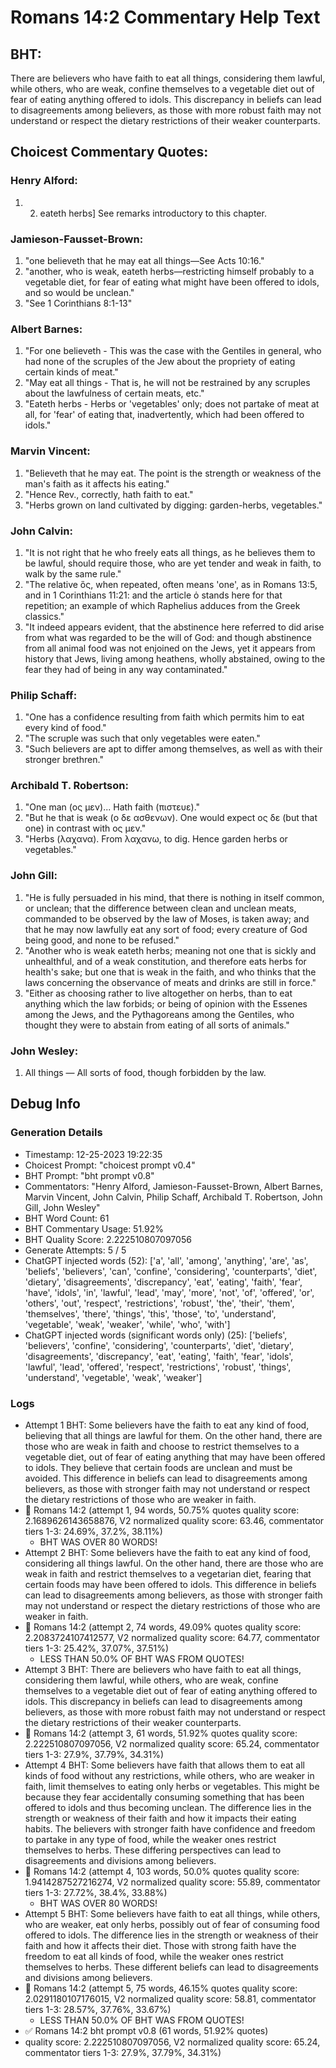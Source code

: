 # Romans 14:2 Commentary Help Text

## BHT:
There are believers who have faith to eat all things, considering them lawful, while others, who are weak, confine themselves to a vegetable diet out of fear of eating anything offered to idols. This discrepancy in beliefs can lead to disagreements among believers, as those with more robust faith may not understand or respect the dietary restrictions of their weaker counterparts.

## Choicest Commentary Quotes:
### Henry Alford:
1.  2. eateth herbs] See remarks introductory to this chapter.

### Jamieson-Fausset-Brown:
1. "one believeth that he may eat all things—See Acts 10:16."
2. "another, who is weak, eateth herbs—restricting himself probably to a vegetable diet, for fear of eating what might have been offered to idols, and so would be unclean."
3. "See 1 Corinthians 8:1-13"

### Albert Barnes:
1. "For one believeth - This was the case with the Gentiles in general, who had none of the scruples of the Jew about the propriety of eating certain kinds of meat."
2. "May eat all things - That is, he will not be restrained by any scruples about the lawfulness of certain meats, etc."
3. "Eateth herbs - Herbs or 'vegetables' only; does not partake of meat at all, for 'fear' of eating that, inadvertently, which had been offered to idols."

### Marvin Vincent:
1. "Believeth that he may eat. The point is the strength or weakness of the man's faith as it affects his eating." 
2. "Hence Rev., correctly, hath faith to eat." 
3. "Herbs grown on land cultivated by digging: garden-herbs, vegetables."

### John Calvin:
1. "It is not right that he who freely eats all things, as he believes them to be lawful, should require those, who are yet tender and weak in faith, to walk by the same rule."
2. "The relative ὃς, when repeated, often means 'one', as in Romans 13:5, and in 1 Corinthians 11:21: and the article ὁ stands here for that repetition; an example of which Raphelius adduces from the Greek classics."
3. "It indeed appears evident, that the abstinence here referred to did arise from what was regarded to be the will of God: and though abstinence from all animal food was not enjoined on the Jews, yet it appears from history that Jews, living among heathens, wholly abstained, owing to the fear they had of being in any way contaminated."

### Philip Schaff:
1. "One has a confidence resulting from faith which permits him to eat every kind of food."
2. "The scruple was such that only vegetables were eaten."
3. "Such believers are apt to differ among themselves, as well as with their stronger brethren."

### Archibald T. Robertson:
1. "One man (ος μεν)... Hath faith (πιστευε)." 
2. "But he that is weak (ο δε ασθενων). One would expect ος δε (but that one) in contrast with ος μεν."
3. "Herbs (λαχανα). From λαχανω, to dig. Hence garden herbs or vegetables."

### John Gill:
1. "He is fully persuaded in his mind, that there is nothing in itself common, or unclean; that the difference between clean and unclean meats, commanded to be observed by the law of Moses, is taken away; and that he may now lawfully eat any sort of food; every creature of God being good, and none to be refused." 
2. "Another who is weak eateth herbs; meaning not one that is sickly and unhealthful, and of a weak constitution, and therefore eats herbs for health's sake; but one that is weak in the faith, and who thinks that the laws concerning the observance of meats and drinks are still in force."
3. "Either as choosing rather to live altogether on herbs, than to eat anything which the law forbids; or being of opinion with the Essenes among the Jews, and the Pythagoreans among the Gentiles, who thought they were to abstain from eating of all sorts of animals."

### John Wesley:
1. All things — All sorts of food, though forbidden by the law.



## Debug Info
### Generation Details
- Timestamp: 12-25-2023 19:22:35
- Choicest Prompt: "choicest prompt v0.4"
- BHT Prompt: "bht prompt v0.8"
- Commentators: "Henry Alford, Jamieson-Fausset-Brown, Albert Barnes, Marvin Vincent, John Calvin, Philip Schaff, Archibald T. Robertson, John Gill, John Wesley"
- BHT Word Count: 61
- BHT Commentary Usage: 51.92%
- BHT Quality Score: 2.222510807097056
- Generate Attempts: 5 / 5
- ChatGPT injected words (52):
	['a', 'all', 'among', 'anything', 'are', 'as', 'beliefs', 'believers', 'can', 'confine', 'considering', 'counterparts', 'diet', 'dietary', 'disagreements', 'discrepancy', 'eat', 'eating', 'faith', 'fear', 'have', 'idols', 'in', 'lawful', 'lead', 'may', 'more', 'not', 'of', 'offered', 'or', 'others', 'out', 'respect', 'restrictions', 'robust', 'the', 'their', 'them', 'themselves', 'there', 'things', 'this', 'those', 'to', 'understand', 'vegetable', 'weak', 'weaker', 'while', 'who', 'with']
- ChatGPT injected words (significant words only) (25):
	['beliefs', 'believers', 'confine', 'considering', 'counterparts', 'diet', 'dietary', 'disagreements', 'discrepancy', 'eat', 'eating', 'faith', 'fear', 'idols', 'lawful', 'lead', 'offered', 'respect', 'restrictions', 'robust', 'things', 'understand', 'vegetable', 'weak', 'weaker']

### Logs
- Attempt 1 BHT: Some believers have the faith to eat any kind of food, believing that all things are lawful for them. On the other hand, there are those who are weak in faith and choose to restrict themselves to a vegetable diet, out of fear of eating anything that may have been offered to idols. They believe that certain foods are unclean and must be avoided. This difference in beliefs can lead to disagreements among believers, as those with stronger faith may not understand or respect the dietary restrictions of those who are weaker in faith.
- 🔄 Romans 14:2 (attempt 1, 94 words, 50.75% quotes quality score: 2.1689626143658876, V2 normalized quality score: 63.46, commentator tiers 1-3: 24.69%, 37.2%, 38.11%) 
	- BHT WAS OVER 80 WORDS!
- Attempt 2 BHT: Some believers have the faith to eat any kind of food, considering all things lawful. On the other hand, there are those who are weak in faith and restrict themselves to a vegetarian diet, fearing that certain foods may have been offered to idols. This difference in beliefs can lead to disagreements among believers, as those with stronger faith may not understand or respect the dietary restrictions of those who are weaker in faith.
- 🔄 Romans 14:2 (attempt 2, 74 words, 49.09% quotes quality score: 2.2083724107412577, V2 normalized quality score: 64.77, commentator tiers 1-3: 25.42%, 37.07%, 37.51%) 
	- LESS THAN 50.0% OF BHT WAS FROM QUOTES!
- Attempt 3 BHT: There are believers who have faith to eat all things, considering them lawful, while others, who are weak, confine themselves to a vegetable diet out of fear of eating anything offered to idols. This discrepancy in beliefs can lead to disagreements among believers, as those with more robust faith may not understand or respect the dietary restrictions of their weaker counterparts.
- 🔄 Romans 14:2 (attempt 3, 61 words, 51.92% quotes quality score: 2.222510807097056, V2 normalized quality score: 65.24, commentator tiers 1-3: 27.9%, 37.79%, 34.31%)
- Attempt 4 BHT: Some believers have faith that allows them to eat all kinds of food without any restrictions, while others, who are weaker in faith, limit themselves to eating only herbs or vegetables. This might be because they fear accidentally consuming something that has been offered to idols and thus becoming unclean. The difference lies in the strength or weakness of their faith and how it impacts their eating habits. The believers with stronger faith have confidence and freedom to partake in any type of food, while the weaker ones restrict themselves to herbs. These differing perspectives can lead to disagreements and divisions among believers.
- 🔄 Romans 14:2 (attempt 4, 103 words, 50.0% quotes quality score: 1.9414287527216274, V2 normalized quality score: 55.89, commentator tiers 1-3: 27.72%, 38.4%, 33.88%) 
	- BHT WAS OVER 80 WORDS!
- Attempt 5 BHT: Some believers have faith to eat all things, while others, who are weaker, eat only herbs, possibly out of fear of consuming food offered to idols. The difference lies in the strength or weakness of their faith and how it affects their diet. Those with strong faith have the freedom to eat all kinds of food, while the weaker ones restrict themselves to herbs. These different beliefs can lead to disagreements and divisions among believers.
- 🔄 Romans 14:2 (attempt 5, 75 words, 46.15% quotes quality score: 2.0291180107176015, V2 normalized quality score: 58.81, commentator tiers 1-3: 28.57%, 37.76%, 33.67%) 
	- LESS THAN 50.0% OF BHT WAS FROM QUOTES!
- ✅ Romans 14:2 bht prompt v0.8 (61 words, 51.92% quotes)
- quality score: 2.222510807097056, V2 normalized quality score: 65.24, commentator tiers 1-3: 27.9%, 37.79%, 34.31%)
